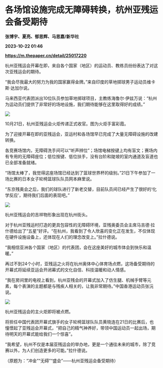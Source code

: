 # 各场馆设施完成无障碍转换，杭州亚残运会备受期待
**张博宇、夏亮、郁思辉、马思嘉/新华社**

**2023-10-22 01:46**

**https://m.thepaper.cn/detail/25017220**

杭州亚残运会开幕在即，来自各个国家（地区）的运动员、教练员纷纷表达了对这次亚残运会的期待。

“我会尽我最大的努力为我的国家赢得金牌。”来自印度的草地掷球男子运动员维卡斯·达加尔说。

马来西亚代表团派出10位队员参加草地掷球项目，主教练海鲁尔·伊兹万说：“杭州为运动员们提供了非常好的场地设施，我们期待能够在这里取得好的成绩。”

![](https://imagecloud.thepaper.cn/thepaper/image/275/139/711.jpg)

10月21日，杭州亚残运会火炬传递正式收官。图为火炬手富彩霞。

为了迎接开幕在即的亚残运会，亚运村和各场馆早已完成了大量无障碍设施的改建转换。

各竞赛场馆内，无障碍洗手间可以“听声辨位”；场馆电梯按键上均有盲文；赛场内有专用的无障碍座位；低位按键、低位扶手，没有台阶和陡坡的室内通道及盲道也已全部准备就绪。

“场馆太棒了，我觉得这座场馆已经达到了篮球世界杯的级别。”21日下午参加了一场比赛的日本女子轮椅篮球队队员网本麻里说。

“东京残奥会之后，我们的球队进行了新老交替，目前队员间已经产生了很好的‘化学反应’，期待我们后面的表现吧。”

![](https://imagecloud.thepaper.cn/thepaper/image/275/139/710.jpg)

杭州亚残运会的吉祥物形象出现在杭州街头。

对于杭州亚残运村打造的更具包容性的无障碍环境，亚残奥委员会主席马吉德·拉什德给出了“五星”好评。“在杭州，我看到了令人欣喜的变化正在发生，不仅体现在硬件设施设备上，还体现在人们的理念改变上。”拉什德说。

“我相信亚洲各个国家（地区）的代表团，会在这座美好的城市体会到快乐和温暖。”

再过不到24个小时，亚残运之火将在杭州奥体中心体育场点燃，这场备受期待的开幕式将延续亚运会开闭幕式的文化自信、科技温暖和动人情感。

“我在房间里的电视上看到，杭州亚残会的开幕式加入了仿生腿、机械手臂等元素，每个表演的主题都是与残疾人相关的，让我非常期待。”中国香港运动员张沅说。

![](https://imagecloud.thepaper.cn/thepaper/image/275/139/712.jpg)

杭州亚残运会的主火炬即将被点燃。

将担任中国代表团开幕式旗手的女子轮椅篮球队队员黄晓连在21日的比赛后，也憧憬起了亚残运会开幕式，“把自己的精气神养好，带领中国运动员一起出场，期待明天的开幕式能给我们一个惊喜”。

“我希望，杭州不仅是本届亚残运会的举办地，更是一个通往未来的城市，除了竞赛以外，为人们创造更多的可能。”拉什德说。

（原题为：“冲金”“无碍”“盛会”——杭州亚残运会备受期待）